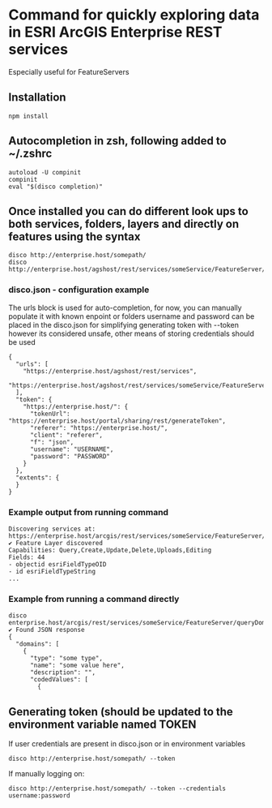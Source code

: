 # Command for quickly exploring data in ESRI ArcGIS Enterprise REST services
Especially useful for FeatureServers

## Installation
```
npm install
```
## Autocompletion in zsh, following added to ~/.zshrc
```
autoload -U compinit
compinit
eval "$(disco completion)"
```
## Once installed you can do different look ups to both services, folders, layers and directly on features using the syntax
```
disco http://enterprise.host/somepath/
disco http://enterprise.host/agshost/rest/services/someService/FeatureServer/0
```
### disco.json - configuration example
The urls block is used for auto-completion, for now, you can manually populate it with known enpoint or folders
username and password can be placed in the disco.json for simplifying generating token with --token
however its considered unsafe, other means of storing credentials should be used
```
{
  "urls": [
    "https://enterprise.host/agshost/rest/services",
    "https://enterprise.host/agshost/rest/services/someService/FeatureServer/0",
  ],
  "token": {
    "https://enterprise.host/": {
      "tokenUrl": "https://enterprise.host/portal/sharing/rest/generateToken",
      "referer": "https://enterprise.host/",
      "client": "referer",
      "f": "json",
      "username": "USERNAME",
      "password": "PASSWORD"
    }
  },
  "extents": {
  }
}
```

### Example output from running command
```
Discovering services at: https://enterprise.host/arcgis/rest/services/someService/FeatureServer/0
✔ Feature Layer discovered
Capabilities: Query,Create,Update,Delete,Uploads,Editing
Fields: 44
- objectid esriFieldTypeOID
- id esriFieldTypeString
...
```

### Example from running a command directly
```
disco enterprise.host/arcgis/rest/services/someService/FeatureServer/queryDomains
✔ Found JSON response
{
  "domains": [
    {
      "type": "some type",
      "name": "some value here",
      "description": "",
      "codedValues": [
        {
```


## Generating token (should be updated to the environment variable named TOKEN
If user credentials are present in disco.json or in environment variables
```
disco http://enterprise.host/somepath/ --token
```
If manually logging on:
```
disco http://enterprise.host/somepath/ --token --credentials username:password
```
